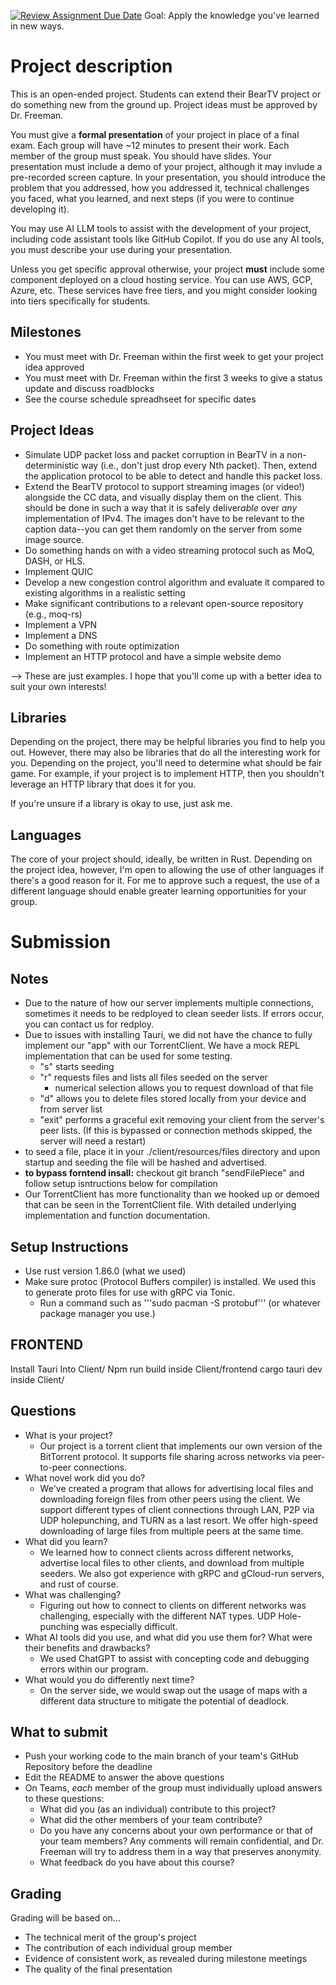 [![Review Assignment Due Date](https://classroom.github.com/assets/deadline-readme-button-22041afd0340ce965d47ae6ef1cefeee28c7c493a6346c4f15d667ab976d596c.svg)](https://classroom.github.com/a/6FRwiRqU)
Goal: Apply the knowledge you've learned in new ways.

# Project description
This is an open-ended project. Students can extend their BearTV project or do something new from the ground up. Project ideas must be approved by Dr. Freeman.

You must give a **formal presentation** of your project in place of a final exam. Each group will have ~12 minutes to present their work. Each member of the group must speak. You should have slides. Your presentation must include a demo of your project, although it may invlude a pre-recorded screen capture. In your presentation, you should introduce the problem that you addressed, how you addressed it, technical challenges you faced, what you learned, and next steps (if you were to continue developing it).

You may use AI LLM tools to assist with the development of your project, including code assistant tools like GitHub Copilot. If you do use any AI tools, you must describe your use during your presentation.

Unless you get specific approval otherwise, your project **must** include some component deployed on a cloud hosting service. You can use AWS, GCP, Azure, etc. These services have free tiers, and you might consider looking into tiers specifically for students.

## Milestones
- You must meet with Dr. Freeman within the first week to get your project idea approved
- You must meet with Dr. Freeman within the first 3 weeks to give a status update and discuss roadblocks
- See the course schedule spreadhseet for specific dates

## Project Ideas
- Simulate UDP packet loss and packet corruption in BearTV in a non-deterministic way (i.e., don't just drop every Nth packet). Then, extend the application protocol to be able to detect and handle this packet loss.
- Extend the BearTV protocol to support streaming images (or video!) alongside the CC data, and visually display them on the client. This should be done in such a way that it is safely deliver*able* over *any* implementation of IPv4. The images don't have to be relevant to the caption data--you can get them randomly on the server from some image source.
- Do something hands on with a video streaming protocol such as MoQ, DASH, or HLS.
- Implement QUIC
- Develop a new congestion control algorithm and evaluate it compared to existing algorithms in a realistic setting
- Make significant contributions to a relevant open-source repository (e.g., moq-rs)
- Implement a VPN
- Implement a DNS
- Do something with route optimization
- Implement an HTTP protocol and have a simple website demo

--> These are just examples. I hope that you'll come up with a better idea to suit your own interests!

## Libraries

Depending on the project, there may be helpful libraries you find to help you out. However, there may also be libraries that do all the interesting work for you. Depending on the project, you'll need to determine what should be fair game. For example, if your project is to implement HTTP, then you shouldn't leverage an HTTP library that does it for you.

If you're unsure if a library is okay to use, just ask me.

## Languages

The core of your project should, ideally, be written in Rust. Depending on the project idea, however, I'm open to allowing the use of other languages if there's a good reason for it. For me to approve such a request, the use of a different language should enable greater learning opportunities for your group.

# Submission

## Notes
- Due to the nature of how our server implements multiple connections, sometimes it needs to be redployed to clean seeder lists. If errors occur, you can contact us for redploy.
- Due to issues with installing Tauri, we did not have the chance to fully implement our "app" with our TorrentClient. We have a mock REPL implementation that can be used for some testing. 
  - "s" starts seeding
  - "r" requests files and lists all files seeded on the server
    - numerical selection allows you to request download of that file
  - "d" allows you to delete files stored locally from your device and from server list
  - "exit" performs a graceful exit removing your client from the server's peer lists. (If this is bypassed or connection methods skipped, the server will need a restart)
- to seed a file, place it in your ./client/resources/files directory and upon startup and seeding the file will be hashed and advertised. 
- **to bypass forntend insall:** checkout git branch "sendFilePiece" and follow setup isntructions below for compilation
- Our TorrentClient has more functionality than we hooked up or demoed that can be seen in the TorrentClient file. With detailed underlying implementation and function documentation.

## Setup Instructions
- Use rust version 1.86.0 (what we used)
- Make sure protoc (Protocol Buffers compiler) is installed. We used this to generate proto files for use with gRPC via Tonic.
	- Run a command such as '''sudo pacman -S protobuf''' (or whatever package manager you use.)

## FRONTEND 
Install Tauri Into Client/
Npm run build inside Client/frontend
cargo tauri dev inside Client/

## Questions
- What is your project?
	- Our project is a torrent client that implements our own version of the BitTorrent protocol. It supports file sharing across networks via peer-to-peer connections.
- What novel work did you do?
	- We've created a program that allows for advertising local files and downloading foreign files from other peers using the client. We support different types of client connections through LAN, P2P via UDP holepunching, and TURN as a last resort. We offer high-speed downloading of large files from multiple peers at the same time.   
- What did you learn?
	- We learned how to connect clients across different networks, advertise local files to other clients, and download from multiple seeders. We also got experience with gRPC and gCloud-run servers, and rust of course.
- What was challenging?
	- Figuring out how to connect to clients on different networks was challenging, especially with the different NAT types. UDP Hole-punching was especially difficult.
- What AI tools did you use, and what did you use them for? What were their benefits and drawbacks?
	- We used ChatGPT to assist with concepting code and debugging errors within our program. 
- What would you do differently next time?
	- On the server side, we would swap out the usage of maps with a different data structure to mitigate the potential of deadlock. 

## What to submit
- Push your working code to the main branch of your team's GitHub Repository before the deadline
- Edit the README to answer the above questions
- On Teams, *each* member of the group must individually upload answers to these questions:
	- What did you (as an individual) contribute to this project?
	- What did the other members of your team contribute?
	- Do you have any concerns about your own performance or that of your team members? Any comments will remain confidential, and Dr. Freeman will try to address them in a way that preserves anonymity.
	- What feedback do you have about this course?

## Grading

Grading will be based on...
- The technical merit of the group's project
- The contribution of each individual group member
- Evidence of consistent work, as revealed during milestone meetings
- The quality of the final presentation
